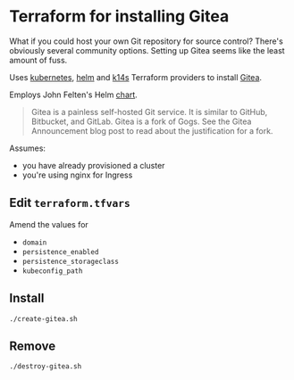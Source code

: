 # Terraform for installing Gitea

What if you could host your own Git repository for source control? There's obviously several community options. Setting up Gitea seems like the least amount of fuss.

Uses [kubernetes](https://www.terraform.io/docs/providers/kubernetes/index.html), [helm](https://www.terraform.io/docs/providers/helm/index.html) and [k14s](https://github.com/k14s/terraform-provider-k14s) Terraform providers to install [Gitea](https://docs.gitea.io/en-us/).  

Employs John Felten's Helm [chart](https://github.com/jfelten/gitea-helm-chart). 

> Gitea is a painless self-hosted Git service. It is similar to GitHub, Bitbucket, and GitLab. Gitea is a fork of Gogs. See the Gitea Announcement blog post to read about the justification for a fork.

Assumes:

* you have already provisioned a cluster
* you're using nginx for Ingress

## Edit `terraform.tfvars`

Amend the values for

* `domain`
* `persistence_enabled`
* `persistence_storageclass`
* `kubeconfig_path`

## Install

```
./create-gitea.sh
```

## Remove

```
./destroy-gitea.sh
```
